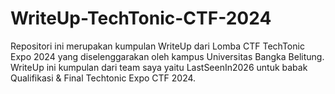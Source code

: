 # WriteUp-TechTonic-CTF-2024
Repositori ini merupakan kumpulan WriteUp dari Lomba CTF TechTonic Expo 2024 yang diselenggarakan oleh kampus Universitas Bangka Belitung.
WriteUp ini kumpulan dari team saya yaitu LastSeenIn2026 untuk babak Qualifikasi & Final Techtonic Expo CTF 2024.
